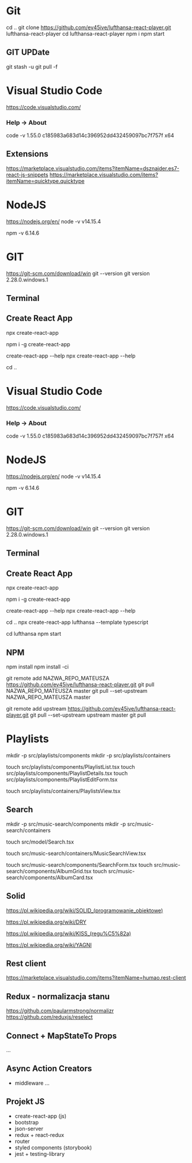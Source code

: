 # Git 
cd ..
git clone https://github.com/ev45ive/lufthansa-react-player.git lufthansa-react-player
cd lufthansa-react-player 
npm i
npm start

## GIT UPDate
git stash -u 
git pull -f 


# Visual Studio Code 
https://code.visualstudio.com/
### Help -> About
code -v 
1.55.0
c185983a683d14c396952dd432459097bc7f757f
x64

## Extensions
https://marketplace.visualstudio.com/items?itemName=dsznajder.es7-react-js-snippets
https://marketplace.visualstudio.com/items?itemName=quicktype.quicktype

# NodeJS
https://nodejs.org/en/
node -v
v14.15.4

npm -v
6.14.6

# GIT
https://git-scm.com/download/win
git --version
git version 2.28.0.windows.1

## Terminal

## Create React App
npx create-react-app 

npm i -g create-react-app 

create-react-app --help
npx create-react-app --help

cd ..
# Visual Studio Code 
https://code.visualstudio.com/
### Help -> About
code -v 
1.55.0
c185983a683d14c396952dd432459097bc7f757f
x64

# NodeJS
https://nodejs.org/en/
node -v
v14.15.4

npm -v
6.14.6

# GIT
https://git-scm.com/download/win
git --version
git version 2.28.0.windows.1

## Terminal

## Create React App
npx create-react-app 

npm i -g create-react-app 

create-react-app --help
npx create-react-app --help

cd ..
npx create-react-app lufthansa --template typescript 

cd lufthansa
npm start 


## NPM
npm install
npm install -ci 

git remote add NAZWA_REPO_MATEUSZA https://github.com/ev45ive/lufthansa-react-player.git
git pull NAZWA_REPO_MATEUSZA master
git pull --set-upstream NAZWA_REPO_MATEUSZA master

git remote add upstream https://github.com/ev45ive/lufthansa-react-player.git
git pull --set-upstream upstream master
git pull

# Playlists 

mkdir -p src/playlists/components
mkdir -p src/playlists/containers

touch src/playlists/components/PlaylistList.tsx
touch src/playlists/components/PlaylistDetails.tsx
touch src/playlists/components/PlaylistEditForm.tsx

touch src/playlists/containers/PlaylistsView.tsx

<!-- touch playlists/containers/MyPlaylistsView.tsx
touch playlists/containers/TopPlaylistsView.tsx
touch playlists/containers/UserPlaylistsView.tsx -->

## Search 
mkdir -p src/music-search/components
mkdir -p src/music-search/containers

touch src/model/Search.tsx

touch src/music-search/containers/MusicSearchView.tsx

touch src/music-search/components/SearchForm.tsx
touch src/music-search/components/AlbumGrid.tsx
touch src/music-search/components/AlbumCard.tsx

<!-- mkdir -p src/core/services -->

## Solid

https://pl.wikipedia.org/wiki/SOLID_(programowanie_obiektowe) 

https://pl.wikipedia.org/wiki/DRY

https://pl.wikipedia.org/wiki/KISS_(regu%C5%82a)

https://pl.wikipedia.org/wiki/YAGNI

## Rest client
https://marketplace.visualstudio.com/items?itemName=humao.rest-client


## Redux - normalizacja stanu
https://github.com/paularmstrong/normalizr
https://github.com/reduxjs/reselect


## Connect + MapStateTo Props
...


## Async Action Creators 
- middleware
...


## Projekt JS
- create-react-app (js)
- bootstrap
- json-server
- redux + react-redux
- router
- styled components (storybook)
- jest + testing-library